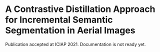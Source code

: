 # A Contrastive Distillation Approach for Incremental Semantic Segmentation in Aerial Images

Publication accepted at ICIAP 2021.
Documentation is not ready yet.